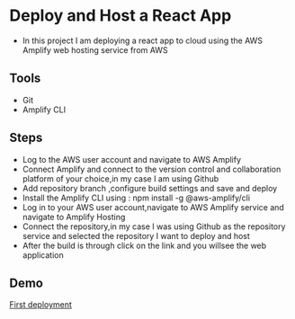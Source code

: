 # Deploy and Host a React App
- In this project I am deploying a react app to cloud using the AWS Amplify web hosting service from AWS

## Tools
- Git
- Amplify CLI

## Steps
- Log to the AWS user account and navigate to AWS Amplify 
- Connect Amplify and connect to the version control and collaboration platform of your choice,in my case I am using Github
- Add repository branch ,configure build settings and save and deploy 
- Install the Amplify CLI using : npm install -g @aws-amplify/cli
- Log in to your AWS user account,navigate to AWS Amplify service and navigate to Amplify Hosting
- Connect the repository,in my case I was using Github as the repository service and selected the repository I want to deploy and host
- After the build is through click on the link and you willsee the web application

## Demo
[First deployment](https://main.dkg86r9l5bcrm.amplifyapp.com/)